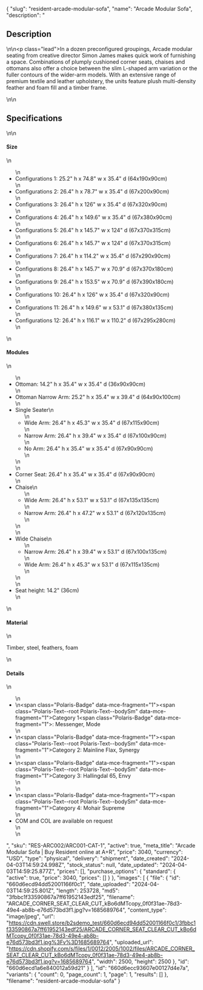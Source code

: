 {
  "slug": "resident-arcade-modular-sofa",
  "name": "Arcade Modular Sofa",
  "description": "<h2>Description</h2>\n<!-- split -->\n<p class=\"lead\">In a dozen preconfigured groupings, Arcade modular seating from creative director Simon James makes quick work of furnishing a space. Combinations of plumply cushioned corner seats, chaises and ottomans also offer a choice between the slim L-shaped arm variation or the fuller contours of the wider-arm models. With an extensive range of premium textile and leather upholstery, the units feature plush multi-density feather and foam fill and a timber frame.</p>\n<!-- split -->\n<h2>Specifications</h2>\n<!-- split -->\n<h4>Size</h4>\n<ul>\n<li>Configurations 1: 25.2\" h x 74.8\" w x 35.4\" d (64x190x90cm)</li>\n<li>Configurations 2: 26.4\" h x 78.7\" w x 35.4\" d (67x200x90cm)</li>\n<li>Configurations 3: 26.4\" h x 126\" w x 35.4\" d (67x320x90cm) </li>\n<li>Configurations 4: 26.4\" h x 149.6\" w x 35.4\" d (67x380x90cm)</li>\n<li>Configurations 5: 26.4\" h x 145.7\" w x 124\" d (67x370x315cm)</li>\n<li>Configurations 6: 26.4\" h x 145.7\" w x 124\" d (67x370x315cm)</li>\n<li>Configurations 7: 26.4\" h x 114.2\" w x 35.4\" d (67x290x90cm)</li>\n<li>Configurations 8: 26.4\" h x 145.7\" w x 70.9\" d (67x370x180cm)</li>\n<li>Configurations 9: 26.4\" h x 153.5\" w x 70.9\" d (67x390x180cm)</li>\n<li>Configurations 10: 26.4\" h x 126\" w x 35.4\" d (67x320x90cm)</li>\n<li>Configurations 11: 26.4\" h x 149.6\" w x 53.1\" d (67x380x135cm)</li>\n<li>Configurations 12: 26.4\" h x 116.1\" w x 110.2\" d (67x295x280cm)</li>\n</ul>\n<h4>Modules</h4>\n<ul>\n<li>Ottoman: 14.2\" h x 35.4\" w x 35.4\" d (36x90x90cm)</li>\n<li>Ottoman Narrow Arm: 25.2\" h x 35.4\" w x 39.4\" d (64x90x100cm)</li>\n<li>Single Seater\n<ul>\n<li>Wide Arm: 26.4\" h x 45.3\" w x 35.4\" d (67x115x90cm)</li>\n<li>Narrow Arm: 26.4\" h x 39.4\" w x 35.4\" d (67x100x90cm)</li>\n<li>No Arm: 26.4\" h x 35.4\" w x 35.4\" d (67x90x90cm)</li>\n</ul>\n</li>\n<li>Corner Seat: 26.4\" h x 35.4\" w x 35.4\" d (67x90x90cm)</li>\n<li>Chaise\n<ul>\n<li>Wide Arm: 26.4\" h x 53.1\" w x 53.1\" d (67x135x135cm)</li>\n<li>Narrow Arm: 26.4\" h x 47.2\" w x 53.1\" d (67x120x135cm)</li>\n</ul>\n</li>\n<li>Wide Chaise\n<ul>\n<li>Narrow Arm: 26.4\" h x 39.4\" w x 53.1\" d (67x100x135cm)</li>\n<li>Wide Arm: 26.4\" h x 45.3\" w x 53.1\" d (67x115x135cm)</li>\n</ul>\n</li>\n<li>Seat height: 14.2\" (36cm)</li>\n</ul>\n<h4>Material</h4>\n<p>Timber, steel, feathers, foam</p>\n<h4>Details</h4>\n<ul>\n<li>\n<span class=\"Polaris-Badge\" data-mce-fragment=\"1\"><span class=\"Polaris-Text--root Polaris-Text--bodySm\" data-mce-fragment=\"1\">Category 1</span></span><span class=\"Polaris-Badge\" data-mce-fragment=\"1\"></span>: Messenger, Mode</li>\n<li>\n<span class=\"Polaris-Badge\" data-mce-fragment=\"1\"><span class=\"Polaris-Text--root Polaris-Text--bodySm\" data-mce-fragment=\"1\">Category 2</span></span>: Mainline Flax, Synergy</li>\n<li>\n<span class=\"Polaris-Badge\" data-mce-fragment=\"1\"><span class=\"Polaris-Text--root Polaris-Text--bodySm\" data-mce-fragment=\"1\">Category 3</span></span>: Hallingdal 65, Envy<br>\n</li>\n<li>\n<span class=\"Polaris-Badge\" data-mce-fragment=\"1\"><span class=\"Polaris-Text--root Polaris-Text--bodySm\" data-mce-fragment=\"1\">Category 4</span></span>: Mohair Supreme</li>\n<li>COM and COL are available on request<br>\n</li>\n</ul>",
  "sku": "RES-ARC002/ARC001-CAT-1",
  "active": true,
  "meta_title": "Arcade Modular Sofa | Buy Resident online at A+R",
  "price": 3040,
  "currency": "USD",
  "type": "physical",
  "delivery": "shipment",
  "date_created": "2024-04-03T14:59:24.998Z",
  "stock_status": null,
  "date_updated": "2024-04-03T14:59:25.877Z",
  "prices": [],
  "purchase_options": {
    "standard": {
      "active": true,
      "price": 3040,
      "prices": []
    }
  },
  "images": [
    {
      "file": {
        "id": "660d6ecd94dd52001166f0c1",
        "date_uploaded": "2024-04-03T14:59:25.801Z",
        "length": 253728,
        "md5": "3fbbc1f33590867a7ff61952143edf25",
        "filename": "ARCADE_CORNER_SEAT_CLEAR_CUT_kBo6dMTcopy_0f0f31ae-78d3-49e4-ab8b-e76d573bd3f1.jpg?v=1685689764",
        "content_type": "image/jpeg",
        "url": "https://cdn.swell.store/b2sdemo_test/660d6ecd94dd52001166f0c1/3fbbc1f33590867a7ff61952143edf25/ARCADE_CORNER_SEAT_CLEAR_CUT_kBo6dMTcopy_0f0f31ae-78d3-49e4-ab8b-e76d573bd3f1.jpg%3Fv%3D1685689764",
        "uploaded_url": "https://cdn.shopify.com/s/files/1/0012/2005/1002/files/ARCADE_CORNER_SEAT_CLEAR_CUT_kBo6dMTcopy_0f0f31ae-78d3-49e4-ab8b-e76d573bd3f1.jpg?v=1685689764",
        "width": 2500,
        "height": 2500
      },
      "id": "660d6ecd1a6e840012a59d21"
    }
  ],
  "id": "660d6ecc93607e00127d4e7a",
  "variants": {
    "count": 0,
    "page_count": 1,
    "page": 1,
    "results": []
  },
  "filename": "resident-arcade-modular-sofa"
}